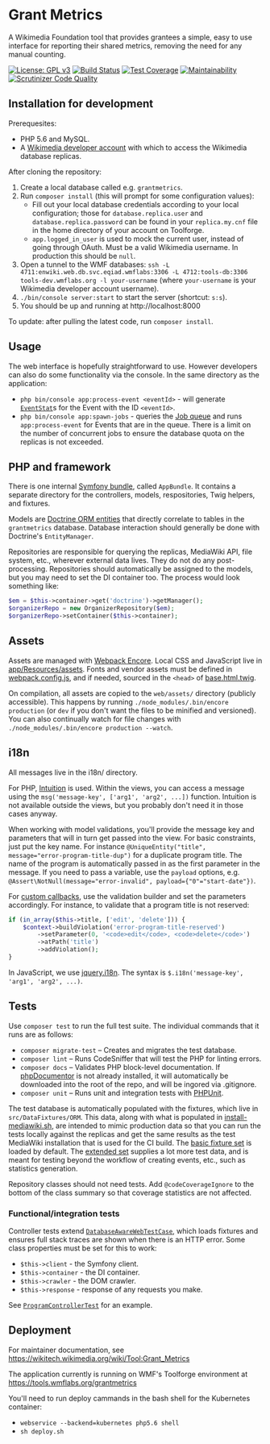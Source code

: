 Grant Metrics
=============

A Wikimedia Foundation tool that provides grantees a simple, easy to use interface for reporting their shared metrics, removing the need for any manual counting.

[![License: GPL v3](https://img.shields.io/badge/License-GPL%20v3-blue.svg)](https://www.gnu.org/licenses/gpl-3.0)
[![Build Status](https://travis-ci.org/wikimedia/grantmetrics.svg?branch=master)](https://travis-ci.org/wikimedia/grantmetrics)
[![Test Coverage](https://api.codeclimate.com/v1/badges/53b3ddf0ce654055f8cd/test_coverage)](https://codeclimate.com/github/wikimedia/grantmetrics/test_coverage)
[![Maintainability](https://api.codeclimate.com/v1/badges/53b3ddf0ce654055f8cd/maintainability)](https://codeclimate.com/github/wikimedia/grantmetrics/maintainability)
[![Scrutinizer Code Quality](https://scrutinizer-ci.com/g/wikimedia/grantmetrics/badges/quality-score.png?b=master)](https://scrutinizer-ci.com/g/wikimedia/grantmetrics/?branch=master)

## Installation for development

Prerequesites:

* PHP 5.6 and MySQL.
* A [Wikimedia developer account](https://wikitech.wikimedia.org/wiki/Help:Create_a_Wikimedia_developer_account) with which to access the Wikimedia database replicas.

After cloning the repository:

1. Create a local database called e.g. `grantmetrics`.
2. Run `composer install` (this will prompt for some configuration values):
   * Fill out your local database credentials according to your local configuration;
     those for `database.replica.user` and `database.replica.password` can be found in
     your `replica.my.cnf` file in the home directory of your account on Toolforge.
   * `app.logged_in_user` is used to mock the current user, instead of going through OAuth. Must be a valid Wikimedia username. In production this should be `null`.
3. Open a tunnel to the WMF databases: `ssh -L 4711:enwiki.web.db.svc.eqiad.wmflabs:3306 -L 4712:tools-db:3306 tools-dev.wmflabs.org -l your-username`
  (where `your-username` is your Wikimedia developer account username).
4. `./bin/console server:start` to start the server (shortcut: `s:s`).
5. You should be up and running at http://localhost:8000

To update: after pulling the latest code, run `composer install`.

## Usage

The web interface is hopefully straightforward to use. However developers can also do some functionality via the console. In the same directory as the application:

* `php bin/console app:process-event <eventId>` - will generate [`EventStat`](https://github.com/wikimedia/grantmetrics/blob/master/src/AppBundle/Model/EventStat.php)s for the Event with the ID `<eventId>`.
* `php bin/console app:spawn-jobs` - queries the [Job queue](https://github.com/wikimedia/grantmetrics/blob/master/src/AppBundle/Model/Job.php) and runs `app:process-event` for Events that are in the queue. There is a limit on the number of concurrent jobs to ensure the database quota on the replicas is not exceeded.

## PHP and framework

There is one internal [Symfony bundle](https://symfony.com/doc/current/bundles.html), called `AppBundle`. It contains a separate directory for the controllers, models, respositories, Twig helpers, and fixtures.

Models are [Doctrine ORM entities](http://docs.doctrine-project.org/projects/doctrine-orm/en/latest/reference/working-with-objects.html) that directly correlate to tables in the `grantmetrics` database. Database interaction should generally be done with Doctrine's `EntityManager`.

Repositories are responsible for querying the replicas, MediaWiki API, file system, etc., wherever external data lives. They do not do any post-processing. Repositories should automatically be assigned to the models, but you may need to set the DI container too. The process would look something like:

```php
$em = $this->container->get('doctrine')->getManager();
$organizerRepo = new OrganizerRepository($em);
$organizerRepo->setContainer($this->container);
```

## Assets

Assets are managed with [Webpack Encore](https://github.com/symfony/webpack-encore).
Local CSS and JavaScript live in [app/Resources/assets](https://github.com/wikimedia/grantmetrics/tree/master/app/Resources/assets).
Fonts and vendor assets must be defined in [webpack.config.js](https://github.com/wikimedia/grantmetrics/blob/master/webpack.config.js),
and if needed, sourced in the `<head>` of [base.html.twig](https://github.com/wikimedia/grantmetrics/blob/master/app/Resources/views/base.html.twig).

On compilation, all assets are copied to the `web/assets/` directory (publicly accessible).
This happens by running `./node_modules/.bin/encore production` (or `dev` if you don't want the files to be minified and versioned).
You can also continually watch for file changes with `./node_modules/.bin/encore production --watch`.

## i18n

All messages live in the i18n/ directory.

For PHP, [Intuition](https://packagist.org/packages/krinkle/intuition) is used. Within the views, you can access a message using the `msg('message-key', ['arg1', 'arg2', ...])` function. Intuition is not available outside the views, but you probably don't need it in those cases anyway.

When working with model validations, you'll provide the message key and parameters that will in turn get passed into the view. For basic constraints, just put the key name. For instance `@UniqueEntity("title", message="error-program-title-dup")` for a duplicate program title. The name of the program is automatically passed in as the first parameter in the message. If you need to pass a variable, use the `payload` options, e.g. `@Assert\NotNull(message="error-invalid", payload={"0"="start-date"})`.

For [custom callbacks](https://symfony.com/doc/current/reference/constraints/Callback.html), use the validation builder and set the parameters accordingly. For instance, to validate that a program title is not reserved:

```php
if (in_array($this->title, ['edit', 'delete'])) {
    $context->buildViolation('error-program-title-reserved')
        ->setParameter(0, '<code>edit</code>, <code>delete</code>')
        ->atPath('title')
        ->addViolation();
}
```

In JavaScript, we use [jquery.i18n](https://github.com/wikimedia/jquery.i18n). The syntax is `$.i18n('message-key', 'arg1', 'arg2', ...)`.

## Tests

Use `composer test` to run the full test suite. The individual commands that it runs are as follows:

* `composer migrate-test` – Creates and migrates the test database.
* `composer lint` – Runs CodeSniffer that will test the PHP for linting errors.
* `composer docs` – Validates PHP block-level documentation. If [phpDocumentor](https://www.phpdoc.org/) is not already installed, it will automatically be downloaded into the root of the repo, and will be ingored via .gitignore.
* `composer unit` – Runs unit and integration tests with [PHPUnit](https://phpunit.de/).

The test database is automatically populated with the fixtures, which live in `src/DataFixtures/ORM`. This data, along with what is populated in [install-mediawiki.sh](https://github.com/wikimedia/grantmetrics/blob/master/build/ci/install-mediawiki.sh), are intended to mimic production data so that you can run the tests locally against the replicas and get the same results as the test MediaWiki installation that is used for the CI build. The [basic fixture set](https://github.com/wikimedia/grantmetrics/blob/master/src/AppBundle/DataFixtures/ORM/basic.yml) is loaded by default. The [extended set](https://github.com/wikimedia/grantmetrics/blob/master/src/AppBundle/DataFixtures/ORM/extended.yml) supplies a lot more test data, and is meant for testing beyond the workflow of creating events, etc., such as statistics generation.

Repository classes should not need tests. Add `@codeCoverageIgnore` to the bottom of the class summary so that coverage statistics are not affected.

### Functional/integration tests

Controller tests extend [`DatabaseAwareWebTestCase`](https://github.com/wikimedia/grantmetrics/blob/master/tests/AppBundle/Controller/DatabaseAwareWebTestCase.php), which loads fixtures and ensures full stack traces are shown when there is an HTTP error. Some class properties must be set for this to work:

* `$this->client` - the Symfony client.
* `$this->container` - the DI container.
* `$this->crawler` - the DOM crawler.
* `$this->response` - response of any requests you make.

See [`ProgramControllerTest`](https://github.com/wikimedia/grantmetrics/blob/master/tests/AppBundle/Controller/ProgramControllerTest.php) for an example.

## Deployment

For maintainer documentation, see https://wikitech.wikimedia.org/wiki/Tool:Grant_Metrics

The application currently is running on WMF's Toolforge environment at https://tools.wmflabs.org/grantmetrics

You'll need to run deploy cammands in the bash shell for the Kubernetes container:

* `webservice --backend=kubernetes php5.6 shell`
* `sh deploy.sh`
